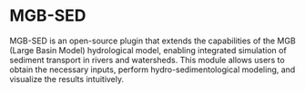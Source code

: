 # MGB-SED
MGB-SED is an open-source plugin that extends the capabilities of the MGB (Large Basin Model) hydrological model, enabling integrated simulation of sediment transport in rivers and watersheds. This module allows users to obtain the necessary inputs, perform hydro-sedimentological modeling, and visualize the results intuitively.
